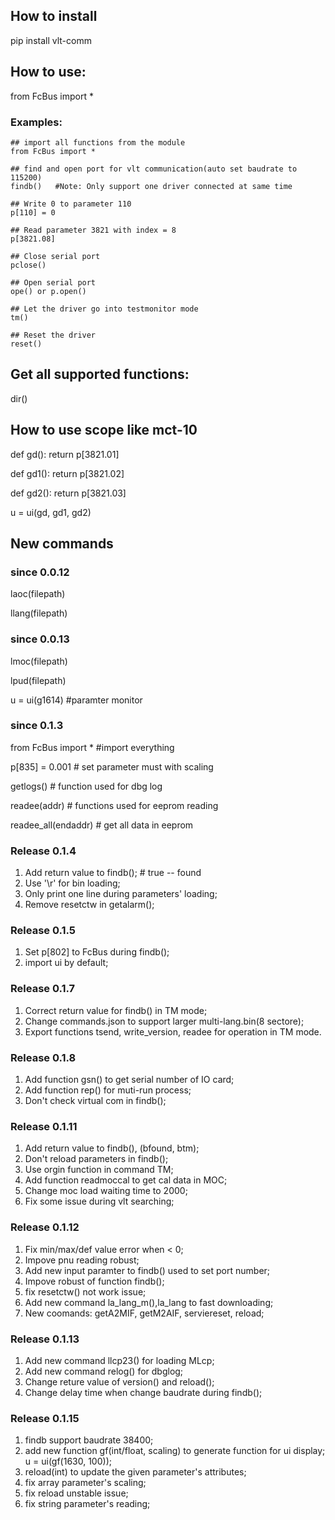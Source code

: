## How to install
pip install vlt-comm

## How to use:

from FcBus import *

### Examples:
    ## import all functions from the module
    from FcBus import *

    ## find and open port for vlt communication(auto set baudrate to 115200)
    findb()   #Note: Only support one driver connected at same time

    ## Write 0 to parameter 110
    p[110] = 0

    ## Read parameter 3821 with index = 8
    p[3821.08]

    ## Close serial port
    pclose()

    ## Open serial port
    ope() or p.open()

    ## Let the driver go into testmonitor mode
    tm()

    ## Reset the driver
    reset()


## Get all supported functions:
dir()

## How to use scope like mct-10
def gd():
    return p[3821.01]

def gd1():
    return p[3821.02]

def gd2():
    return p[3821.03]

u = ui(gd, gd1, gd2)

## New commands

### since 0.0.12
laoc(filepath)

llang(filepath)

### since 0.0.13
lmoc(filepath)

lpud(filepath)

u = ui(g1614) #paramter monitor

### since 0.1.3

from FcBus import *  #import everything

p[835] = 0.001 # set parameter must with scaling

getlogs() # function used for dbg log

readee(addr) # functions used for eeprom reading

readee_all(endaddr) # get all data in eeprom

### Release 0.1.4

1. Add return value to findb();  # true -- found
2. Use '\r' for bin loading;
3. Only print one line during parameters' loading;
4. Remove resetctw in getalarm();

### Release 0.1.5
1. Set p[802] to FcBus during findb();
2. import ui by default;

### Release 0.1.7
1. Correct return value for findb() in TM mode;
2. Change commands.json to support larger multi-lang.bin(8 sectore);
3. Export functions tsend, write_version, readee for operation in TM mode.

### Release 0.1.8
1. Add function gsn() to get serial number of IO card;
2. Add function rep() for muti-run process;
3. Don't check virtual com in findb();

### Release 0.1.11
1. Add return value to findb(), (bfound, btm);
2. Don't reload parameters in findb();
3. Use orgin function in command TM;
4. Add function readmoccal to get cal data in MOC;
5. Change moc load waiting time to 2000;
6. Fix some issue during vlt searching;

### Release 0.1.12
1. Fix min/max/def value error when < 0;
2. Impove pnu reading robust;
3. Add new input paramter to findb() used to set port number;
4. Impove robust of function findb();
5. fix resetctw() not work issue;
6. Add new command la_lang_m(),la_lang to fast downloading;
7. New coomands: getA2MIF, getM2AIF, serviereset, reload;

### Release 0.1.13
1. Add new command llcp23() for loading MLcp;
2. Add new command relog() for dbglog;
3. Change reture value of version() and reload();
4. Change delay time when change baudrate during findb();

### Release 0.1.15
1. findb support baudrate 38400;
2. add new function gf(int/float, scaling) to generate function for ui display; u = ui(gf(1630, 100));
3. reload(int) to update the given parameter's attributes;
4. fix array parameter's scaling;
5. fix reload unstable issue;
6. fix string parameter's reading;